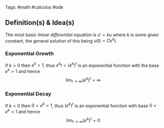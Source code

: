 Tags: #math #calculus #ode 
## Definition(s) & Idea(s)
The most basic *linear differential equation* is $u'=ku$ where $k$ is some given constant, the general solution of this being $u(t)=Ce^kt$.

### Exponential Growth
If $k>0$ then $e^k > 1$, thus $e^kt = (e^k)^t$ is an exponential function with the base $e^k>1$ and hence$$\lim_{t\to\infty}(e^k)^t=\infty$$
### Exponential Decay
If $k < 0$ then $0<e^k<1$, thus $(e^k)^t$ is an exponential function with base $0<e^k<1$ and hence $$\lim_{t\to\infty}(e^k)^t=0$$





